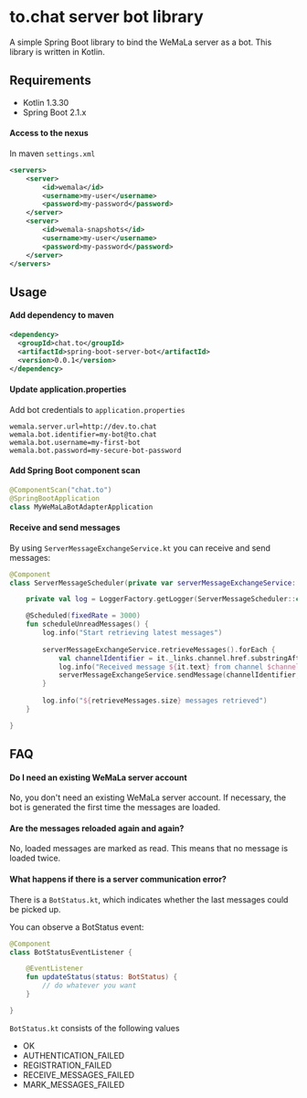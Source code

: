 # to.chat server bot library

A simple Spring Boot library to bind the WeMaLa server as a bot. 
This library is written in Kotlin.

## Requirements

* Kotlin 1.3.30
* Spring Boot 2.1.x

#### Access to the nexus

In maven ```settings.xml```

```xml
<servers>
    <server>
        <id>wemala</id>
        <username>my-user</username>
        <password>my-password</password>
    </server>
    <server>
        <id>wemala-snapshots</id>
        <username>my-user</username>
        <password>my-password</password>
    </server>
</servers>
```

## Usage

#### Add dependency to maven

```xml
<dependency>
  <groupId>chat.to</groupId>
  <artifactId>spring-boot-server-bot</artifactId>
  <version>0.0.1</version>
</dependency>
```

#### Update application.properties

Add bot credentials to ```application.properties```

```properties
wemala.server.url=http://dev.to.chat
wemala.bot.identifier=my-bot@to.chat
wemala.bot.username=my-first-bot
wemala.bot.password=my-secure-bot-password
```

#### Add Spring Boot component scan

```kotlin
@ComponentScan("chat.to")
@SpringBootApplication
class MyWeMaLaBotAdapterApplication
```

#### Receive and send messages

By using ```ServerMessageExchangeService.kt``` you can receive and send messages:

```kotlin
@Component
class ServerMessageScheduler(private var serverMessageExchangeService: ServerMessageExchangeService) {

    private val log = LoggerFactory.getLogger(ServerMessageScheduler::class.java)

    @Scheduled(fixedRate = 3000)
    fun scheduleUnreadMessages() {
        log.info("Start retrieving latest messages")
        
        serverMessageExchangeService.retrieveMessages().forEach {
            val channelIdentifier = it._links.channel.href.substringAfter("/api/channel/")
            log.info("Received message ${it.text} from channel $channelIdentifier")
            serverMessageExchangeService.sendMessage(channelIdentifier, "pong")
        }
        
        log.info("${retrieveMessages.size} messages retrieved")
    }

}
```

## FAQ

#### Do I need an existing WeMaLa server account

No, you don't need an existing WeMaLa server account. 
If necessary, the bot is generated the first time the messages are loaded.

#### Are the messages reloaded again and again?

No, loaded messages are marked as read. This means that no message is loaded twice.

#### What happens if there is a server communication error?

There is a ```BotStatus.kt```, which indicates whether the last messages could be picked up.

You can observe a BotStatus event: 

```kotlin
@Component
class BotStatusEventListener {

    @EventListener
    fun updateStatus(status: BotStatus) {
        // do whatever you want
    }

}
```

```BotStatus.kt``` consists of the following values 

* OK
* AUTHENTICATION_FAILED
* REGISTRATION_FAILED
* RECEIVE_MESSAGES_FAILED
* MARK_MESSAGES_FAILED